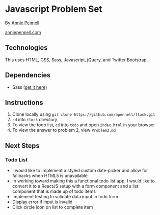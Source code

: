 # Javascript Problem Set

By [Annie Pennell](https://www.linkedin.com/in/anniepennell/)

[anniepennell.com](http://anniepennell.com/)

## Technologies 

This uses HTML, CSS, Sass, Javascript, jQuery, and Twitter Bootstrap.

## Dependencies
* Sass ([get it here](http://sass-lang.com/install))

## Instructions

1. Clone locally using `git clone https://github.com/apennell/flock.git`
2. `cd` into `flock` directory
3. To view the todo list, `cd` into `todo` and open `index.html` in your browser
4. To view the answer to problem 2, view `Problem2.md`

## Next Steps

### Todo List

* I would like to implement a styled custom date-picker and allow for fallbacks when HTML5 is unavailable
* In working toward making this a functional todo list app, I would like to convert it to a ReactJS setup with a form component and a list component that is made up of todo items
* Implement testing to validate data input in todo form
* Display error if input is invalid
* Click circle icon on list to complete item
